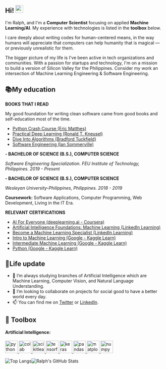 ## Hi! <img src = "https://raw.githubusercontent.com/MartinHeinz/MartinHeinz/master/wave.gif" width = 25px>

I'm Ralph, and I'm a **Computer Scientist** focusing on applied **Machine Learning/AI**. My experience with technologies is listed in the **toolbox** below.

I care deeply about writing codes for human-centered means, in the way humans will appreciate that computers can help humanity that is magical — or previously unrealistic for them.

The bigger picture of my life is I've been active in tech organizations and communities. With a passion for startups and technology, I'm on a mission to build a version of Silicon Valley for the Philippines. Consider my work an intersection of Machine Learning Engineering & Software Engineering.

## 📚My education

**BOOKS THAT I READ**

My good foundation for writing clean software came from good books and self-education most of the time.

* [Python Crash Course (Eric Matthes)](https://nostarch.com/pythoncrashcourse2e)
* [Practical Deep Learning (Ronald T. Kneusel)](https://nostarch.com/practical-deep-learning-python)
* [Dive Into Algorithms (Bradford Tuckfield)](https://nostarch.com/Dive-Into-Algorithms)
* [Software Engineering (Ian Sommerville)](https://iansommerville.com/software-engineering-book/)

**- BACHELOR OF SCIENCE (B.S.), COMPUTER SCIENCE**

_Software Engineering Specialization. FEU Institute of Technology, Philippines. 2019 - Present_

**- BACHELOR OF SCIENCE (B.S.), COMPUTER SCIENCE**

_Wesleyan University-Philippines, Philippines. 2018 - 2019_

**Coursework:** Software Applications, Computer Programming, Web Development, Living in the IT Era.

**RELEVANT CERTIFICATIONS**

* [AI For Everyone (deeplearning.ai - Coursera)](https://www.coursera.org/account/accomplishments/certificate/KAVAW28N32DQ)
* [Artificial Intelligence Foundations: Machine Learning (LinkedIn Learning)](https://drive.google.com/file/d/1zRBmMjQUZtSX5DwyFtoOdKy3jgO233nn/view)
* [Become a Machine Learning Specialist (LinkedIn Learning)](https://drive.google.com/file/d/1O7Xs4v7fXaz0qpkW89MvNPJIcGSouB6o/view)
* [Intro to Machine Learning (Google - Kaggle Learn)](https://www.kaggle.com/learn/certification/ralphcajipe/intro-to-machine-learning)
* [Intermediate Machine Learning (Google - Kaggle Learn)](https://www.kaggle.com/learn/certification/ralphcajipe/intermediate-machine-learning)
* [Python (Google - Kaggle Learn)](https://www.kaggle.com/learn/certification/ralphcajipe/python)

## 🧬Life update
- 🌱 I’m always studying branches of Artificial Intelligence which are Machine Learning, Computer Vision, and Natural Language Understanding.
- 👥 I’m looking to collaborate on projects for social good to have a better world every day.
- 📫  You can find me on [Twitter](https://twitter.com/ralphcode) or [LinkedIn](https://www.linkedin.com/in/ralphcajipe).

## 🧰 Toolbox
<h4 align="left">Artificial Intelligence:</h3>
 <p align="left"> <a href="https://www.python.org" target="_blank"> <img src="https://img.icons8.com/color/48/000000/python.png" alt="python" width="40" height="40"/> </a>
<a href="https://colab.research.google.com" target="_blank"> <img src="https://colab.research.google.com/img/colab_favicon_256px.png" alt="colab" width="40" height="40"/> </a>
<a href="https://scikit-learn.org/stable" target="_blank"> <img src="https://upload.wikimedia.org/wikipedia/commons/0/05/Scikit_learn_logo_small.svg" alt="scikitlearn" width="40" height="40"/> </a>
<a href="https://www.tensorflow.org/" target="_blank"> <img src="https://img.icons8.com/color/48/000000/tensorflow.png" alt="tensorflow" width="40" height="40"/> </a>
<a href="https://keras.io" target="_blank"> <img src="https://upload.wikimedia.org/wikipedia/commons/a/ae/Keras_logo.svg" alt="keras" width="40" height="40"/> </a>
<a href="https://pandas.pydata.org" target="_blank"> <img src="https://cdn.mos.cms.futurecdn.net/3n8tRry6fYg7sNyhFDPQwR-1024-80.jpg.webp" alt="pandas" width="40" height="40"/> </a>
<a href="https://matplotlib.org" target="_blank"> <img src="https://upload.wikimedia.org/wikipedia/commons/0/01/Created_with_Matplotlib-logo.svg" alt="matplotlib" width="40" height="40"/> </a>
<a href="https://numpy.org" target="_blank"> <img src="https://user-images.githubusercontent.com/67586773/105040771-43887300-5a88-11eb-9f01-bee100b9ef22.png" alt="numpy" width="40" height="40"/> </a>
 
![Top Langs](https://github-readme-stats.vercel.app/api/top-langs/?username=ralphcajipe&layout=compact&theme=highcontrast)![Ralph's GitHub Stats](https://github-readme-stats.vercel.app/api?username=ralphcajipe&show_icons=true&theme=highcontrast)

